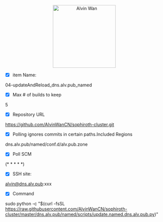 <p align='center'> <a href='https://github.com/alvinwancn' target="_blank"> <img src='https://github.com/AlvinWanCN/life-record/raw/master/images/etlucency.png' alt='Alvin Wan' width=200></a></p>


- [x] item Name:
 
 04-updateAndReload_dns.alv.pub_named
 

- [x] Max # of builds to keep

5

- [x] Repository URL
 
https://github.com/AlvinWanCN/sophiroth-cluster.git

- [x]  Polling ignores commits in certain paths.Included Regions

dns.alv.pub/named/conf.d/alv.pub.zone

- [x] Poll SCM

(* * * * *)

- [x] SSH site: 

alvin@dns.alv.pub:xxx

- [x] Command

sudo python -c "$(curl -fsSL https://raw.githubusercontent.com/AlvinWanCN/sophiroth-cluster/master/dns.alv.pub/named/scripts/update.named.dns.alv.pub.py)"